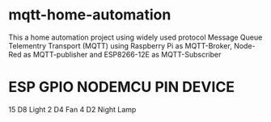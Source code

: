 # mqtt-home-automation
This a home automation project using widely used protocol Message Queue Telementry Transport (MQTT) using Raspberry Pi as MQTT-Broker, Node-Red as MQTT-publisher and ESP8266-12E as MQTT-Subscriber

ESP GPIO               NODEMCU PIN                  DEVICE
==============================================================
   15                       D8                      Light
   2                        D4                       Fan
   4                        D2                    Night Lamp
